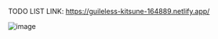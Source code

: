 
TODO LIST
LINK: https://guileless-kitsune-164889.netlify.app/

![image](https://github.com/fagnerfreitas/todo/assets/26791405/3f4d040a-6d43-4442-9866-2642079e5a18)
